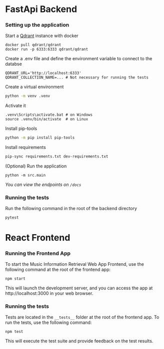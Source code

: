 <h1>FastApi Backend</h1>

<h3>Setting up the application</h3>

Start a <a href="https://qdrant.tech/">Qdrant</a> instance with docker
```
docker pull qdrant/qdrant
docker run -p 6333:6333 qdrant/qdrant
```
Create a .env file and define the environment variable to connect to the databse
```
QDRANT_URL='http://localhost:6333'
QDRANT_COLLECTION_NAME=... # Not necessary for running the tests
```
Create a virtual environment
```bash
python -m venv .venv
```
Activate it
```
.venv\Scripts\activate.bat # on Windows
source .venv/bin/activate  # on Linux
```
Install pip-tools
```bash
python -m pip install pip-tools
```
Install requirements
```bash
pip-sync requirements.txt dev-requirements.txt
```
(Optional) Run the application
```
python -m src.main
```
<i>You can view the endpoints on `/docs`</i>


<h3>Running the tests</h3>

Run the following command in the root of the backend directory

```
pytest
```



<h1>React Frontend</h1>

<h3>Running the Frontend App</h3>

To start the Music Information Retrieval Web App Frontend, use the following command at the root of the frontend app:
```
npm start
```
This will launch the development server, and you can access the app at http://localhost:3000 in your web browser.


<h3>Running the tests</h3>

Tests are located in the ```__tests__``` folder at the root of the frontend app. To run the tests, use the following command:
```
npm test
```
This will execute the test suite and provide feedback on the test results.
